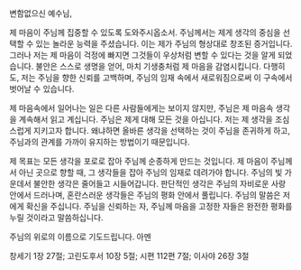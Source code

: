 변함없으신 예수님,

제 마음이 주님께 집중할 수 있도록 도와주시옵소서. 주님께서는 제게 생각의 중심을 선택할 수 있는 놀라운 능력을 주셨습니다. 이는 제가 주님의 형상대로 창조된 증거입니다. 그러나 저는 제 마음이 걱정에 빠지면 그것들이 우상처럼 변할 수 있다는 것을 알게 되었습니다. 불안은 스스로 생명을 얻어, 마치 기생충처럼 제 마음을 감염시킵니다. 다행히도, 저는 주님을 향한 신뢰를 고백하며, 주님의 임재 속에서 새로워짐으로써 이 구속에서 벗어날 수 있습니다.

제 마음속에서 일어나는 일은 다른 사람들에게는 보이지 않지만, 주님은 제 마음속 생각을 계속해서 읽고 계십니다. 주님은 제게 대해 모든 것을 아십니다. 저는 제 생각을 조심스럽게 지키고자 합니다. 왜냐하면 올바른 생각을 선택하는 것이 주님을 존귀하게 하고, 주님과의 관계를 가까이 유지하는 방법이기 때문입니다.

제 목표는 모든 생각을 포로로 잡아 주님께 순종하게 만드는 것입니다. 제 마음이 주님께서 아닌 곳으로 향할 때, 그 생각들을 잡아 주님의 임재로 데려가야 합니다. 주님의 빛 가운데서 불안한 생각은 줄어들고 시들어갑니다. 판단적인 생각은 주님의 자비로운 사랑 안에서 드러나며, 혼란스러운 생각들은 주님의 평화 안에서 풀립니다. 주님의 말씀은 저에게 확신을 주십니다. 주님을 신뢰하는 자, 주님께 마음을 고정한 자들은 완전한 평화를 누릴 것이라고 말씀하십니다.

주님의 위로의 이름으로 기도드립니다.
아멘

창세기 1장 27절; 고린도후서 10장 5절; 시편 112편 7절; 이사야 26장 3절